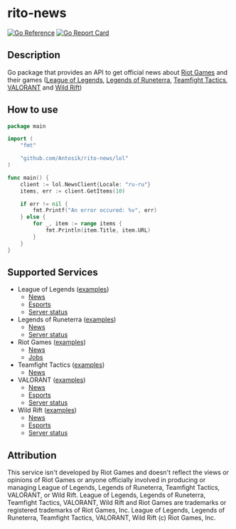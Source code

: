 # rito-news

[![Go Reference](https://pkg.go.dev/badge/github.com/Antosik/rito-news.svg)](https://pkg.go.dev/github.com/Antosik/rito-news) [![Go Report Card](https://goreportcard.com/badge/github.com/Antosik/rito-news)](https://goreportcard.com/report/github.com/Antosik/rito-news)

## Description

Go package that provides an API to get official news about [Riot Games](https://www.riotgames.com) and their games ([League of Legends](https://leagueoflegends.com/), [Legends of Runeterra](https://playruneterra.com/), [Teamfight Tactics](https://teamfighttactics.leagueoflegends.com), [VALORANT](https://playvalorant.com/) and [Wild Rift](https://wildrift.leagueoflegends.com/))

## How to use

```go
package main

import (
	"fmt"

	"github.com/Antosik/rito-news/lol"
)

func main() {
	client := lol.NewsClient{Locale: "ru-ru"}
	items, err := client.GetItems(10)

	if err != nil {
		fmt.Printf("An error occured: %v", err)
	} else {
		for _, item := range items {
			fmt.Println(item.Title, item.URL)
		}
	}
}
```

## Supported Services

-   League of Legends ([examples](https://github.com/Antosik/rito-news/blob/main/examples/lol/main.go))
    -   [News](https://www.leagueoflegends.com/en-us/news/)
    -   [Esports](https://lolesports.com/news)
    -   [Server status](https://status.riotgames.com/lol?region=na1&locale=en_US)
-   Legends of Runeterra ([examples](https://github.com/Antosik/rito-news/blob/main/examples/lor/main.go))
    -   [News](https://playruneterra.com/en-us/news/)
    -   [Server status](https://status.riotgames.com/lor?region=europe&locale=en_US)
-   Riot Games ([examples](https://github.com/Antosik/rito-news/blob/main/examples/riotgames/main.go))
    -   [News](https://www.riotgames.com/en/news)
    -   [Jobs](https://www.riotgames.com/en/work-with-us)
-   Teamfight Tactics ([examples](https://github.com/Antosik/rito-news/tree/main/examples/tft/main.go))
    -   [News](https://teamfighttactics.leagueoflegends.com/en-us/news/)
-   VALORANT ([examples](https://github.com/Antosik/rito-news/tree/main/examples/val/main.go))
    -   [News](https://playvalorant.com/en-us/news/)
    -   [Esports](https://valorantesports.com/news)
    -   [Server status](https://status.riotgames.com/valorant?region=na&locale=en_US)
-   Wild Rift ([examples](https://github.com/Antosik/rito-news/blob/main/examples/wr/main.go))
    -   [News](https://wildrift.leagueoflegends.com/en-us/news/)
    -   [Esports](https://wildriftesports.com/en-us/news)
    -   [Server status](https://status.riotgames.com/wildrift?region=na&locale=en_US)

## Attribution
This service isn't developed by Riot Games and doesn't reflect the views or opinions of Riot Games or anyone officially involved in producing or managing League of Legends, Legends of Runeterra, Teamfight Tactics, VALORANT, or Wild Rift. League of Legends, Legends of Runeterra, Teamfight Tactics, VALORANT, Wild Rift and Riot Games are trademarks or registered trademarks of Riot Games, Inc. League of Legends, Legends of Runeterra, Teamfight Tactics, VALORANT, Wild Rift (c) Riot Games, Inc.
